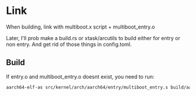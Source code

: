 # Link

When building, link with multiboot.x script + multiboot_entry.o

Later, I'll prob make a build.rs or xtask/arcutils to build either for entry or non entry. And get rid of those things in config.toml.

## Build

If entry.o and multiboot_entry.o doesnt exist, you need to run:

```bash
aarch64-elf-as src/kernel/arch/aarch64/entry/multiboot_entry.s build/aarch64/multiboot.o
```
